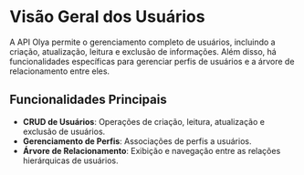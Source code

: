 # Visão Geral dos Usuários

A API Olya permite o gerenciamento completo de usuários, incluindo a criação, atualização, leitura e exclusão de informações. Além disso, há funcionalidades específicas para gerenciar perfis de usuários e a árvore de relacionamento entre eles.

## Funcionalidades Principais

- **CRUD de Usuários**: Operações de criação, leitura, atualização e exclusão de usuários.
- **Gerenciamento de Perfis**: Associações de perfis a usuários.
- **Árvore de Relacionamento**: Exibição e navegação entre as relações hierárquicas de usuários.
